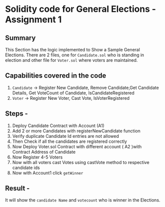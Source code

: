 # Solidity code for General Elections - Assignment 1

## Summary

This Section has the logic implemented to Show a Sample General Elections.
There are 2 files, one for `Candidate.sol` who is standing in election and other file for `Voter.sol` where voters are maintained.

## Capabilities covered in the code

1. `Candidate` -> Register New Candidate, Remove Candidate,Get Candidate Details, Get VoteCount of Candidate, IsCandidateRegistered
2. `Voter` -> Register New Voter, Cast Vote, IsVoterRegistered

## Steps -

1. Deploy Candidate Contract with Account (A1)
2. Add 2 or more Candidates with registerNewCandidate function
3. Verify duplicate Candidate Id entries are not allowed
4. Then Check if all the candidates are registered correctly
5. Now Deploy Voter.sol Contract with different account ( A2 )with Contract Address of Candidate
6. Now Register 4-5 Voters
7. Now with all voters cast Votes using castVote method to respective candidate ids
8. Now with Account1 click `getWinner`

## Result - 

It will show the `candidate Name` and `votecount` who is winner in the Elections.
